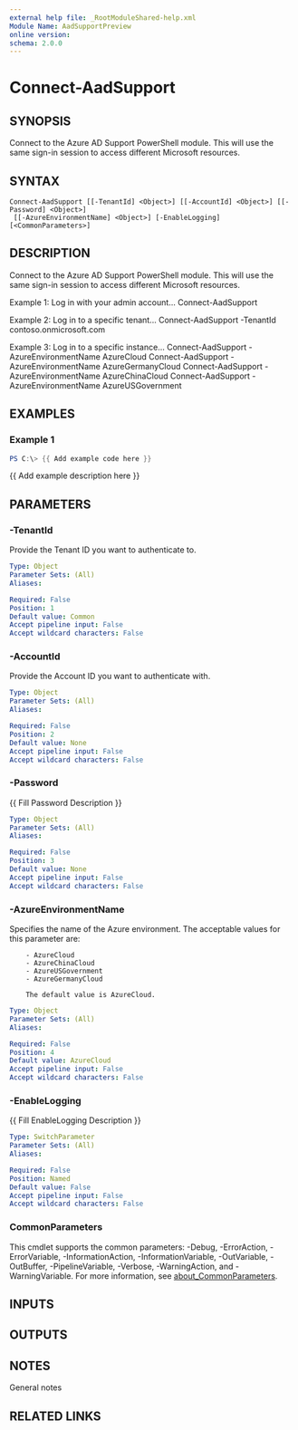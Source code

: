 ```yaml
---
external help file: _RootModuleShared-help.xml
Module Name: AadSupportPreview
online version:
schema: 2.0.0
---
```


# Connect-AadSupport

## SYNOPSIS
Connect to the Azure AD Support PowerShell module.
This will use the same sign-in session to access different Microsoft resources.

## SYNTAX

```
Connect-AadSupport [[-TenantId] <Object>] [[-AccountId] <Object>] [[-Password] <Object>]
 [[-AzureEnvironmentName] <Object>] [-EnableLogging] [<CommonParameters>]
```

## DESCRIPTION
Connect to the Azure AD Support PowerShell module.
This will use the same sign-in session to access different Microsoft resources.

Example 1: Log in with your admin account...
Connect-AadSupport

Example 2: Log in to a specific tenant...
Connect-AadSupport -TenantId contoso.onmicrosoft.com

Example 3: Log in to a specific instance...
Connect-AadSupport -AzureEnvironmentName AzureCloud
Connect-AadSupport -AzureEnvironmentName AzureGermanyCloud
Connect-AadSupport -AzureEnvironmentName AzureChinaCloud
Connect-AadSupport -AzureEnvironmentName AzureUSGovernment

## EXAMPLES

### Example 1
```powershell
PS C:\> {{ Add example code here }}
```

{{ Add example description here }}

## PARAMETERS

### -TenantId
Provide the Tenant ID you want to authenticate to.

```yaml
Type: Object
Parameter Sets: (All)
Aliases:

Required: False
Position: 1
Default value: Common
Accept pipeline input: False
Accept wildcard characters: False
```

### -AccountId
Provide the Account ID you want to authenticate with.

```yaml
Type: Object
Parameter Sets: (All)
Aliases:

Required: False
Position: 2
Default value: None
Accept pipeline input: False
Accept wildcard characters: False
```

### -Password
{{ Fill Password Description }}

```yaml
Type: Object
Parameter Sets: (All)
Aliases:

Required: False
Position: 3
Default value: None
Accept pipeline input: False
Accept wildcard characters: False
```

### -AzureEnvironmentName
Specifies the name of the Azure environment.
The acceptable values for this parameter are:

        - AzureCloud
        - AzureChinaCloud
        - AzureUSGovernment
        - AzureGermanyCloud

        The default value is AzureCloud.

```yaml
Type: Object
Parameter Sets: (All)
Aliases:

Required: False
Position: 4
Default value: AzureCloud
Accept pipeline input: False
Accept wildcard characters: False
```

### -EnableLogging
{{ Fill EnableLogging Description }}

```yaml
Type: SwitchParameter
Parameter Sets: (All)
Aliases:

Required: False
Position: Named
Default value: False
Accept pipeline input: False
Accept wildcard characters: False
```

### CommonParameters
This cmdlet supports the common parameters: -Debug, -ErrorAction, -ErrorVariable, -InformationAction, -InformationVariable, -OutVariable, -OutBuffer, -PipelineVariable, -Verbose, -WarningAction, and -WarningVariable. For more information, see [about_CommonParameters](http://go.microsoft.com/fwlink/?LinkID=113216).

## INPUTS

## OUTPUTS

## NOTES
General notes

## RELATED LINKS
